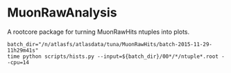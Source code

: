 # MuonRawAnalysis

A rootcore package for turning MuonRawHits ntuples into plots.

    batch_dir="/n/atlasfs/atlasdata/tuna/MuonRawHits/batch-2015-11-29-11h29m41s"
    time python scripts/hists.py --input=${batch_dir}/00*/*/ntuple*.root --cpu=14

